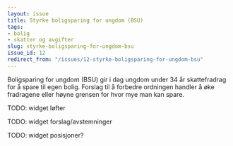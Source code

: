 ```yaml
---
layout: issue
title: Styrke boligsparing for ungdom (BSU)
tags:
- bolig
- skatter og avgifter
slug: styrke-boligsparing-for-ungdom-bsu
issue_id: 12
redirect_from: "/issues/12-styrke-boligsparing-for-ungdom-bsu"
---
```


Boligsparing for ungdom (BSU) gir i dag ungdom under 34 år skattefradrag for å spare til egen bolig. Forslag til å forbedre ordningen handler å øke fradragene eller høyne grensen for hvor mye man kan spare.

TODO: widget løfter

TODO: widget forslag/avstemninger

TODO: widget posisjoner?

